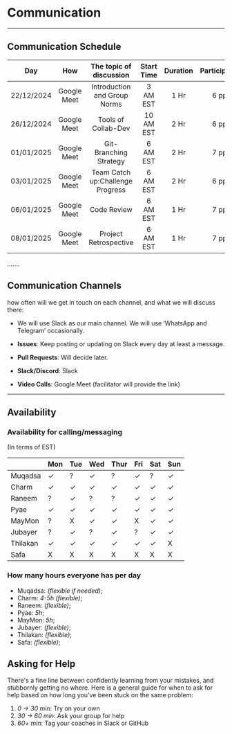 <!--
    this template is for inspiration, feel free to change it however you like!

    Careful! be sure to protect your privacy when filling out this document
        everything you write here will be public
        so share only what you are comfortable sharing online
        you can share the rest in confidence with you group by another channel
-->

# Communication

______________________________________________________________________

## Communication Schedule

| Day | How | The topic of discussion | Start Time | Duration| Participants |
| ----| :---: | :----: | :----: | :----: | :----: |
|22/12/2024|Google Meet|Introduction and Group Norms|3 AM EST|1 Hr|6 ppl|
|26/12/2024|Google Meet|Tools of Collab-Dev|10 AM EST|2 Hr|6 ppl|
|01/01/2025|Google Meet|Git-Branching Strategy|6 AM EST|2 Hr|7 ppl|
|03/01/2025|Google Meet|Team Catch up:Challenge Progress|6 AM EST|2 Hr|6 ppl|
|06/01/2025|Google Meet|Code Review|6 AM EST|1 Hr|7 ppl|
|08/01/2025|Google Meet|Project Retrospective|6 AM EST|1 Hr|7 ppl|

.......

## Communication Channels

how often will we get in touch on each channel, and what we will discuss there:

- We will use Slack as our main channel. We will use ‘WhatsApp and Telegram’ occasionally.

- **Issues**: Keep posting or updating on Slack every day at least a message.
- **Pull Requests**: Will decide later.
- **Slack/Discord**: Slack
- **Video Calls**: Google Meet (facilitator will provide the link)

______________________________________________________________________

## Availability

### Availability for calling/messaging

(In terms of EST)

|          | Mon | Tue | Wed | Thur | Fri | Sat | Sun |
|----------|-----|-----|-----|------|-----|-----|-----|
| Muqadsa  | ✓   | ?   | ✓  | ?    | ✓   | ?   | ✓ |
| Charm    | ✓   | ✓   | ✓  | ✓    | ✓   | ✓   | ✓ |
| Raneem   | ?   | ✓   | ?   | ?    | ✓   | ✓   | ✓ |
| Pyae     | ✓   | ✓   | ✓  | ✓   | ✓   | ✓   | ✓  |
| MayMon   | ?   | X   | ✓   | ✓   | X   | ✓   | ✓  |
| Jubayer  | ?   | ✓   | ?   | ✓   | ?   | ✓   | ✓  |
| Thilakan | ✓   | ✓   | ✓  |  ✓   | ✓   | ✓   | X  |
| Safa     | X   | X   | X   | X    | X   | X   | X   |

### How many hours everyone has per day

- Muqadsa: _(flexible if needed)_;
- Charm: _4-5h (flexible)_;
- Raneem: _(flexible)_;
- Pyae: _5h_;
- MayMon: _5h_;
- Jubayer: _(flexible)_;
- Thilakan:  _(flexible)_;
- Safa:  _(flexible)_;

## Asking for Help

There's a fine line between confidently learning from your mistakes, and
stubbornly getting no where. Here is a general guide for when to ask for help
based on how long you've been stuck on the same problem:

1. _0 -> 30 min_: Try on your own
1. _30 -> 60 min_: Ask your group for help
1. _60+ min_: Tag your coaches in Slack or GitHub

